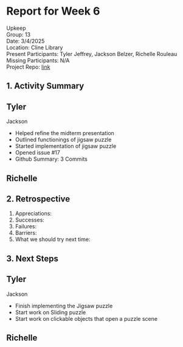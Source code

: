 # Report for Week 6
Upkeep <br />
Group: 13<br />
Date: 3/4/2025<br />
Location: Cline Library<br />
Present Participants: Tyler Jeffrey, Jackson Belzer, Richelle Rouleau<br />
Missing Participants: N/A<br />
Project Repo: [link](https://github.com/TJeffrey237/CS386Project.git)

## 1. Activity Summary
Tyler
- 

Jackson
- Helped refine the midterm presentation
- Outlined functionings of jigsaw puzzle
- Started implementation of jigsaw puzzle
- Opened issue #17
- Github Summary: 3 Commits

Richelle
- 

## 2. Retrospective
1. Appreciations: 
2. Successes: 
3. Failures: 
4. Barriers: 
5. What we should try next time: 

## 3. Next Steps
Tyler
- 

Jackson
- Finish implementing the Jigsaw puzzle
- Start work on Sliding puzzle
- Start work on clickable objects that open a puzzle scene

Richelle
- 
